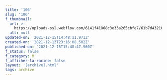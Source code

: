 ```yaml
---
title: '106'
slug: '106'
f_thumbnail:
  url: >-
    https://uploads-ssl.webflow.com/6141f41868c3e33a265cbfe7/61b7d432100acbfa7d1acad8_106.jpg
  alt: null
updated-on: '2021-12-15T14:48:11.971Z'
created-on: '2021-12-13T23:16:08.502Z'
published-on: '2021-12-15T15:48:47.960Z'
f_status: false
f_category: M
f_afficher-la-racine: false
layout: '[archive].html'
tags: archive
---
```



